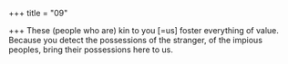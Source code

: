 +++
title = "09"

+++
These (people who are) kin to you [=us] foster everything of value. Because you detect the possessions of the stranger, of the impious
peoples,
bring their possessions here to us.